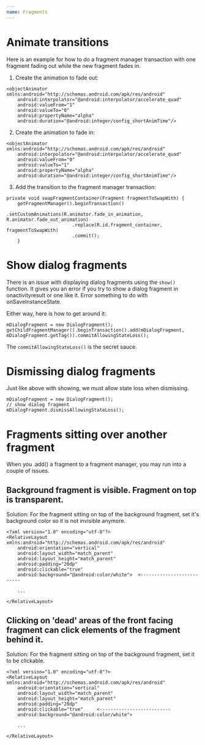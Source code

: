 ```yaml
---
name: Fragments
---
```


# Animate transitions

Here is an example for how to do a fragment manager transaction with one fragment fading out while the new fragment fades in.

1. Create the animation to fade out:
```
<objectAnimator xmlns:android="http://schemas.android.com/apk/res/android"
    android:interpolator="@android:interpolator/accelerate_quad"
    android:valueFrom="1"
    android:valueTo="0"
    android:propertyName="alpha"
    android:duration="@android:integer/config_shortAnimTime"/>
```

2. Create the animation to fade in:
```
<objectAnimator xmlns:android="http://schemas.android.com/apk/res/android"
    android:interpolator="@android:interpolator/accelerate_quad"
    android:valueFrom="0"
    android:valueTo="1"
    android:propertyName="alpha"
    android:duration="@android:integer/config_shortAnimTime"/>
```

3. Add the transition to the fragment manager transaction:
```
private void swapFragmentContainer(Fragment fragmentToSwapWith) {
    getFragmentManager().beginTransaction()
                        .setCustomAnimations(R.animator.fade_in_animation, R.animator.fade_out_animation)
                        .replace(R.id.fragment_container, fragmentToSwapWith)
                        .commit();
    }
```

# Show dialog fragments

There is an issue with displaying dialog fragments using the `show()` function. It gives you an error if you try to show a dialog fragment in onactivityresult or one like it. Error something to do with onSaveInstanceState.

Either way, here is how to get around it:

```
mDialogFragment = new DialogFragment();
getChildFragmentManager().beginTransaction().add(mDialogFragment, mDialogFragment.getTag()).commitAllowingStateLoss();
```

The `commitAllowingStateLoss()` is the secret sauce.

# Dismissing dialog fragments

Just like above with showing, we must allow state loss when dismissing.

```
mDialogFragment = new DialogFragment();
// show dialog fragment
mDialogFragment.dismissAllowingStateLoss();
```

# Fragments sitting over another fragment

When you .add() a fragment to a fragment manager, you may run into a couple of issues.

## Background fragment is visible. Fragment on top is transparent.

Solution: For the fragment sitting on top of the background fragment, set it's background color so it is not invisible anymore.

```
<?xml version="1.0" encoding="utf-8"?>
<RelativeLayout xmlns:android="http://schemas.android.com/apk/res/android"
    android:orientation="vertical"
    android:layout_width="match_parent"
    android:layout_height="match_parent"
    android:padding="20dp"
    android:clickable="true"     
    android:background="@android:color/white">  <--------------------------

    ...

</RelativeLayout>
```

## Clicking on 'dead' areas of the front facing fragment can click elements of the fragment behind it.

Solution: For the fragment sitting on top of the background fragment, set it to be clickable.

```
<?xml version="1.0" encoding="utf-8"?>
<RelativeLayout xmlns:android="http://schemas.android.com/apk/res/android"
    android:orientation="vertical"
    android:layout_width="match_parent"
    android:layout_height="match_parent"
    android:padding="20dp"
    android:clickable="true"     <--------------------------
    android:background="@android:color/white">

    ...

</RelativeLayout>
```
